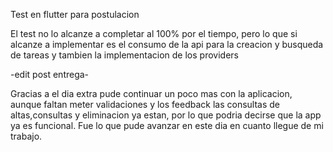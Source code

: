 Test en flutter para postulacion

El test no lo alcanze a completar al 100% por el tiempo, pero lo que si alcanze a implementar es el consumo de la api para la creacion y busqueda de tareas y tambien la implementacion de los providers

-edit post entrega-

Gracias a el dia extra pude continuar un poco mas con la aplicacion, aunque faltan meter validaciones y los feedback las consultas de altas,consultas y eliminacion ya estan, por lo que podria decirse que la app ya es funcional. Fue lo que pude avanzar en este dia en cuanto llegue de mi trabajo.
